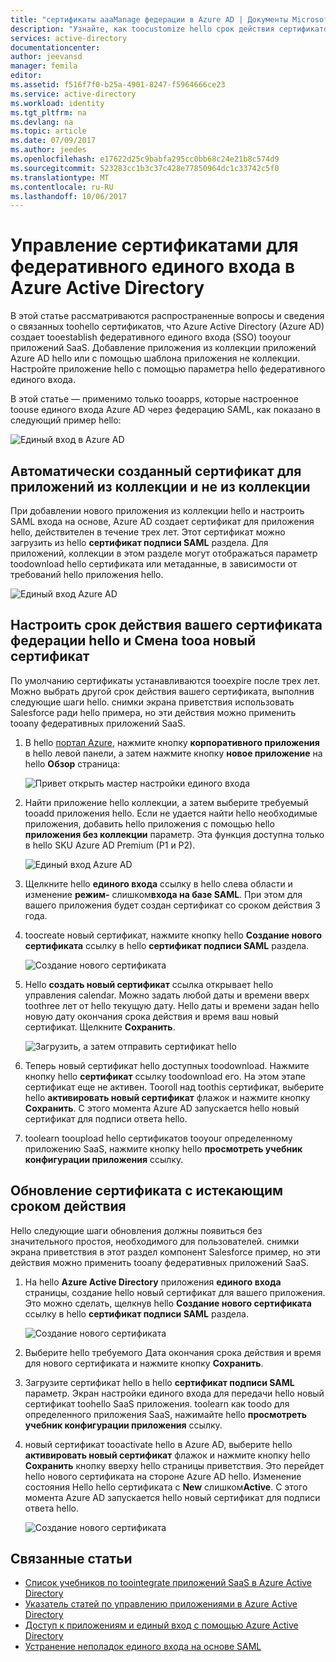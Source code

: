 ```yaml
---
title: "сертификаты aaaManage федерации в Azure AD | Документы Microsoft"
description: "Узнайте, как toocustomize hello срок действия сертификатов федерации, а также как toorenew сертификатов, которые скоро истекает."
services: active-directory
documentationcenter: 
author: jeevansd
manager: femila
editor: 
ms.assetid: f516f7f0-b25a-4901-8247-f5964666ce23
ms.service: active-directory
ms.workload: identity
ms.tgt_pltfrm: na
ms.devlang: na
ms.topic: article
ms.date: 07/09/2017
ms.author: jeedes
ms.openlocfilehash: e17622d25c9babfa295cc0bb68c24e21b8c574d9
ms.sourcegitcommit: 523283cc1b3c37c428e77850964dc1c33742c5f0
ms.translationtype: MT
ms.contentlocale: ru-RU
ms.lasthandoff: 10/06/2017
---
```

# <a name="manage-certificates-for-federated-single-sign-on-in-azure-active-directory"></a>Управление сертификатами для федеративного единого входа в Azure Active Directory
В этой статье рассматриваются распространенные вопросы и сведения о связанных toohello сертификатов, что Azure Active Directory (Azure AD) создает tooestablish федеративного единого входа (SSO) tooyour приложений SaaS. Добавление приложения из коллекции приложений Azure AD hello или с помощью шаблона приложения не коллекции. Настройте приложение hello с помощью параметра hello федеративного единого входа.

В этой статье — применимо только tooapps, которые настроенное toouse единого входа Azure AD через федерацию SAML, как показано в следующий пример hello:

![Единый вход в Azure AD](./media/active-directory-sso-certs/saml_sso.PNG)

## <a name="auto-generated-certificate-for-gallery-and-non-gallery-applications"></a>Автоматически созданный сертификат для приложений из коллекции и не из коллекции
При добавлении нового приложения из коллекции hello и настроить SAML входа на основе, Azure AD создает сертификат для приложения hello, действителен в течение трех лет. Этот сертификат можно загрузить из hello **сертификат подписи SAML** раздела. Для приложений, коллекции в этом разделе могут отображаться параметр toodownload hello сертификата или метаданные, в зависимости от требований hello приложения hello.

![Единый вход Azure AD](./media/active-directory-sso-certs/saml_certificate_download.png)

## <a name="customize-hello-expiration-date-for-your-federation-certificate-and-roll-it-over-tooa-new-certificate"></a>Настроить срок действия вашего сертификата федерации hello и Смена tooa новый сертификат
По умолчанию сертификаты устанавливаются tooexpire после трех лет. Можно выбрать другой срок действия вашего сертификата, выполнив следующие шаги hello.
снимки экрана приветствия использовать Salesforce ради hello примера, но эти действия можно применить tooany федеративных приложений SaaS.

1. В hello [портал Azure](https://aad.portal.azure.com), нажмите кнопку **корпоративного приложения** в hello левой панели, а затем нажмите кнопку **новое приложение** на hello **Обзор** страница:

   ![Привет открыть мастер настройки единого входа](./media/active-directory-sso-certs/enterprise_application_new_application.png)

2. Найти приложение hello коллекции, а затем выберите требуемый tooadd приложения hello. Если не удается найти hello необходимые приложения, добавить hello приложения с помощью hello **приложения без коллекции** параметр. Эта функция доступна только в hello SKU Azure AD Premium (P1 и P2).

    ![Единый вход Azure AD](./media/active-directory-sso-certs/add_gallery_application.png)

3. Щелкните hello **единого входа** ссылку в hello слева области и изменение **режим-** слишком**входа на базе SAML**. При этом для вашего приложения будет создан сертификат со сроком действия 3 года.

4. toocreate новый сертификат, нажмите кнопку hello **Создание нового сертификата** ссылку в hello **сертификат подписи SAML** раздела.

    ![Создание нового сертификата](./media/active-directory-sso-certs/create_new_certficate.png)

5. Hello **создать новый сертификат** ссылка открывает hello управления calendar. Можно задать любой даты и времени вверх toothree лет от hello текущую дату. Hello даты и времени задан hello новую дату окончания срока действия и время ваш новый сертификат. Щелкните **Сохранить**.

    ![Загрузить, а затем отправить сертификат hello](./media/active-directory-sso-certs/certifcate_date_selection.PNG)

6. Теперь новый сертификат hello доступных toodownload. Нажмите кнопку hello **сертификат** ссылку toodownload его. На этом этапе сертификат еще не активен. Tooroll над toothis сертификат, выберите hello **активировать новый сертификат** флажок и нажмите кнопку **Сохранить**. С этого момента Azure AD запускается hello новый сертификат для подписи ответа hello.

7.  toolearn tooupload hello сертификатов tooyour определенному приложению SaaS, нажмите кнопку hello **просмотреть учебник конфигурации приложения** ссылку.

## <a name="renew-a-certificate-that-will-soon-expire"></a>Обновление сертификата с истекающим сроком действия
Hello следующие шаги обновления должны появиться без значительного простоя, необходимого для пользователей. снимки экрана приветствия в этот раздел компонент Salesforce пример, но эти действия можно применить tooany федеративных приложений SaaS.

1. На hello **Azure Active Directory** приложения **единого входа** страницы, создание hello новый сертификат для вашего приложения. Это можно сделать, щелкнув hello **Создание нового сертификата** ссылку в hello **сертификат подписи SAML** раздела.

    ![Создание нового сертификата](./media/active-directory-sso-certs/create_new_certficate.png)

2. Выберите hello требуемого Дата окончания срока действия и время для нового сертификата и нажмите кнопку **Сохранить**.

3. Загрузите сертификат hello в hello **сертификат подписи SAML** параметр. Экран настройки единого входа для передачи hello новый сертификат toohello SaaS приложения. toolearn как toodo для определенного приложения SaaS, нажимайте hello **просмотреть учебник конфигурации приложения** ссылку.
   
4. новый сертификат tooactivate hello в Azure AD, выберите hello **активировать новый сертификат** флажок и нажмите кнопку hello **Сохранить** кнопку вверху hello страницы приветствия. Это перейдет hello нового сертификата на стороне Azure AD hello. Изменение состояния Hello hello сертификата с **New** слишком**Active**. С этого момента Azure AD запускается hello новый сертификат для подписи ответа hello. 
   
    ![Создание нового сертификата](./media/active-directory-sso-certs/new_certificate_download.png)

## <a name="related-articles"></a>Связанные статьи
* [Список учебников по toointegrate приложений SaaS в Azure Active Directory](active-directory-saas-tutorial-list.md)
* [Указатель статей по управлению приложениями в Azure Active Directory](active-directory-apps-index.md)
* [Доступ к приложениям и единый вход с помощью Azure Active Directory](active-directory-appssoaccess-whatis.md)
* [Устранение неполадок единого входа на основе SAML](active-directory-saml-debugging.md)
